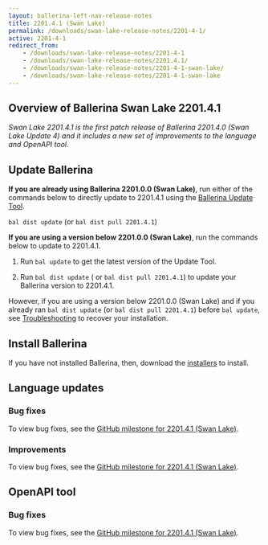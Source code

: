 ```yaml
---
layout: ballerina-left-nav-release-notes
title: 2201.4.1 (Swan Lake) 
permalink: /downloads/swan-lake-release-notes/2201-4-1/
active: 2201-4-1
redirect_from: 
    - /downloads/swan-lake-release-notes/2201-4-1
    - /downloads/swan-lake-release-notes/2201.4.1/
    - /downloads/swan-lake-release-notes/2201-4-1-swan-lake/
    - /downloads/swan-lake-release-notes/2201-4-1-swan-lake
---
```


## Overview of Ballerina Swan Lake 2201.4.1

<em>Swan Lake 2201.4.1 is the first patch release of Ballerina 2201.4.0 (Swan Lake Update 4) and it includes a new set of improvements to the language and OpenAPI tool.</em>

## Update Ballerina

**If you are already using Ballerina 2201.0.0 (Swan Lake)**, run either of the commands below to directly update to 2201.4.1 using the [Ballerina Update Tool](/learn/cli-documentation/update-tool/).

`bal dist update` (or `bal dist pull 2201.4.1`)

**If you are using a version below 2201.0.0 (Swan Lake)**, run the commands below to update to 2201.4.1.

1. Run `bal update` to get the latest version of the Update Tool.

2. Run `bal dist update` ( or `bal dist pull 2201.4.1`) to update your Ballerina version to 2201.4.1.

However, if you are using a version below 2201.0.0 (Swan Lake) and if you already ran `bal dist update` (or `bal dist pull 2201.4.1`) before `bal update`, see [Troubleshooting](/downloads/swan-lake-release-notes/swan-lake-2201.0.0#troubleshooting) to recover your installation.

## Install Ballerina

If you have not installed Ballerina, then, download the [installers](/downloads/#swanlake) to install.

## Language updates

### Bug fixes

To view bug fixes, see the [GitHub milestone for 2201.4.1 (Swan Lake)](https://github.com/ballerina-platform/ballerina-lang/issues?q=is%3Aissue+milestone%3A2201.4.1+is%3Aclosed+label%3AType%2FBug).

### Improvements

To view bug fixes, see the [GitHub milestone for 2201.4.1 (Swan Lake)](https://github.com/ballerina-platform/ballerina-lang/issues?q=is%3Aissue+milestone%3A2201.4.1+is%3Aclosed+label%3AType%2FImprovement).

## OpenAPI tool

### Bug fixes

To view bug fixes, see the [GitHub milestone for 2201.4.1 (Swan Lake)](https://github.com/ballerina-platform/openapi-tools/milestone/29?closed=1).

